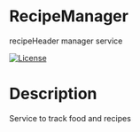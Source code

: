 # RecipeManager

recipeHeader manager service

[![License](https://img.shields.io/github/license/vwengert/RecipeManager)](https://github.com/vwengert/RecipeManager/blob/main/LICENSE)

# Description

Service to track food and recipes
